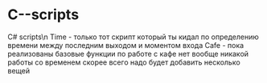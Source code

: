 # C--scripts
C# scripts\n
Time - только тот скрипт который ты кидал по определению времени между последним выходом и моментом входа
Cafe - пока реализованы базовые функции по работе с кафе нет вообще никакой работы со временем скорее всего надо будет добавить несколько вещей

